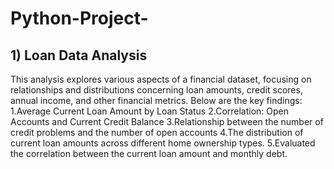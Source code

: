 # Python-Project-

## 1) Loan Data Analysis
This analysis explores various aspects of a financial dataset, focusing on relationships and distributions concerning loan amounts, credit scores, annual income, and other financial metrics. 
Below are the key findings:
1.Average Current Loan Amount by Loan Status
2.Correlation: Open Accounts and Current Credit Balance
3.Relationship between the number of credit problems and the number of open accounts
4.The distribution of current loan amounts across different home ownership types.
5.Evaluated the correlation between the current loan amount and monthly debt.
